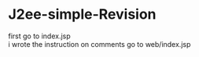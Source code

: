 # J2ee-simple-Revision

first go to index.jsp   
i wrote the instruction on comments
go to web/index.jsp
